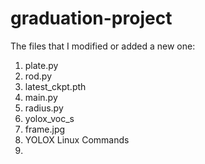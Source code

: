 # graduation-project
The files that I modified or added a new one:
1. plate.py
2. rod.py
3. latest_ckpt.pth
4. main.py
5. radius.py
6. yolox_voc_s
7. frame.jpg
8. YOLOX Linux Commands
9. 
